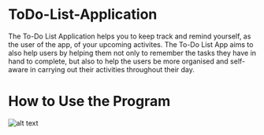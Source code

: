 # ToDo-List-Application

The To-Do List Application helps you to keep track and remind yourself, as the user of the app, of your upcoming activites. The To-Do List App aims to also help users by helping them not only to remember the tasks they have in hand to complete, but also to help the users be more organised and self-aware in carrying out their activities throughout their day.

# How to Use the Program

![alt text](https://github.com/KennyKd/ToDo-List-App/blob/main/image.jpg?raw=true)
